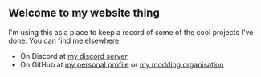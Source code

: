 ## Welcome to my website thing

I'm using this as a place to keep a record of some of the cool projects I've done. 
You can find me elsewhere:
- On Discord at [my discord server](https://discord.gg/MqXWZaKUvp)
- On GitHub at [my personal profile](https://github.com/Jamalam360) or [my modding organisation](https://github.com/JamCoreModding)


